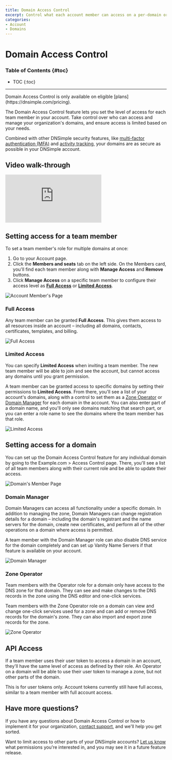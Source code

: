 ```yaml
---
title: Domain Access Control
excerpt: Control what each account member can access on a per-domain or per-zone basis.
categories:
- Account
- Domains
---
```


# Domain Access Control

### Table of Contents {#toc}

* TOC
{:toc}

---

<info>
Domain Access Control is only available on eligible [plans](https://dnsimple.com/pricing).
</info>

The Domain Access Control feature lets you set the level of access for each team member in your account. Take control over who can access and manage your organization's domains, and ensure access is limited based on your needs.

Combined with other DNSimple security features, like [multi-factor authentication (MFA)](/articles/multi-factor-authentication/) and [activity tracking](/articles/activity-tracking/), your domains are as secure as possible in your DNSimple account.

## Video walk-through

<div class="mb4 aspect-ratio aspect-ratio--16x9 z-0">
  <iframe src="https://www.youtube.com/embed/GlC2uvevIlc?rel=0&modestbranding=1&cc_load_policy=1&cc_lang_pref=en" class="aspect-ratio--object" frameborder="0" allow="accelerometer; autoplay; clipboard-write; encrypted-media; gyroscope; picture-in-picture" allowfullscreen=""></iframe>
</div>

## Setting access for a team member

To set a team member's role for multiple domains at once:

1. Go to your Account page. 
1. Click the **Members and seats** tab on the left side. On the Members card, you'll find each team member along with **Manage Access** and **Remove** buttons.
1. Click **Manage Access** on a specific team member to configure their access level as [**Full Access**](#full-access) or [**Limited Access**](#limited-access).

![Account Member's Page](/files/domain-access-control-members-page.png)

### Full Access

Any team member can be granted **Full Access**. This gives them access to all resources inside an account – including all domains, contacts, certificates, templates, and billing.

![Full Access](/files/domain-access-control-full-access.png)

### Limited Access

You can specify **Limited Access** when inviting a team member. The new team member will be able to join and see the account, but cannot access any domains until you grant permission.

<!--- needs screenshot -->

A team member can be granted access to specific domains by setting their permissions to **Limited Access**. From there, you'll see a list of your account's domains, along with a control to set them as a [Zone Operator](#zone-operator) or [Domain Manager](#domain-manager) for each domain in the account. You can also enter part of a domain name, and you'll only see domains matching that search part, or you can enter a role name to see the domains where the team member has that role.

![Limited Access](/files/domain-access-control-limited-access.png)

## Setting access for a domain

You can set up the Domain Access Control feature for any individual domain by going to the Example.com > Access Control page. There, you'll see a list of all team members along with their current role and be able to update their access.

![Domain's Member Page](/files/domain-access-control-domain-page.png)

### Domain Manager

Domain Managers can access all functionality under a specific domain. In addition to managing the zone, Domain Managers can change registration details for a domain – including the domain's registrant and the name servers for the domain, create new certificates, and perform all of the other operations on a domain where access is permitted.

A team member with the Domain Manager role can also disable DNS service for the domain completely and can set up Vanity Name Servers if that feature is available on your account.

![Domain Manager](/files/domain-access-control-domain-manager.png)

### Zone Operator

Team members with the Operator role for a domain only have access to the DNS zone for that domain. They can see and make changes to the DNS records in the zone using the DNS editor and one-click services.

Team members with the Zone Operator role on a domain can view and change one-click services used for a zone and can add or remove DNS records for the domain's zone. They can also import and export zone records for the zone.

![Zone Operator](/files/domain-access-control-zone-operator.png)

## API Access

If a team member uses their user token to access a domain in an account, they'll have the same level of access as defined by their role. An Operator on a domain will be able to use their user token to manage a zone, but not other parts of the domain.

This is for user tokens only. Account tokens currently still have full access, similar to a team member with full account access.

## Have more questions? 

If you have any questions about Domain Access Control or how to implement it for your organization, [contact support](https://dnsimple.com/feedback), and we'll help you get sorted. 

Want to limit access to other parts of your DNSimple accounts? [Let us know](https://dnsimple.com/feedback) what permissions you're interested in, and you may see it in a future feature release. 
